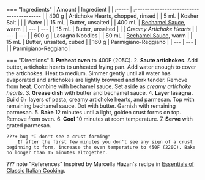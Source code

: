 === "Ingredients"
    | Amount | Ingredient                                |
    | :----- | :---------------------------------------- |
    | 400 g  | Artichoke Hearts, chopped, rinsed         |
    | 5 mL   | Kosher Salt                               |
    |        | Water                                     |
    | 15 mL  | Butter, unsalted                          |
    | 400 mL | [Bechamel Sauce](#bechamel-sauce-v), warm |
    | ---    | ---                                       |
    | 15 mL  | Butter, unsalted                          |
    |        | *Creamy Artichoke Hearts*                 |
    | ---    | ---                                       |
    | 600 g  | Lasagna Noodles                           |
    | 80 mL  | [Bechamel Sauce](#bechamel-sauce-v), warm |
    | 15 mL  | Butter, unsalted, cubed                   |
    | 160 g  | Parmigiano-Reggiano                       |
    | ---    | ---                                       |
    |        | Parmigiano-Reggiano                       |

=== "Directions"
    1. **Preheat oven** to 400F (205C).
    2. **Saute artichokes.** Add butter, artichoke hearts to unheated frying pan. Add water enough to cover the artichokes. Heat to medium. Simmer gently until all water has evaporated and artichokes are lightly browned and fork tender. Remove from heat. Combine with bechamel sauce. Set aside as *creamy artichoke hearts*.
    3. **Grease dish** with butter and bechamel sauce.
    4. **Layer lasagna.** Build 6+ layers of pasta, creamy artichoke hearts, and parmesan. Top with remaining bechamel sauce. Dot with butter. Garnish with remaining parmesan.
    5. **Bake** 12 minutes until a light, golden crust forms on top. Remove from oven.
    6. **Cool** 10 minutes at room temperature.
    7. **Serve** with grated parmesan.

    ???+ bug "I don't see a crust forming"
        If after the first few minutes you don't see any sign of a crust beginning to form, increase the oven temperature to 450F (220C). Bake no longer than 15 minutes altogether.

??? note "References"
    Inspired by Marcella Hazan's recipe in [Essentials of Classic Italian Cooking](https://smile.amazon.com/gp/product/039458404X).
